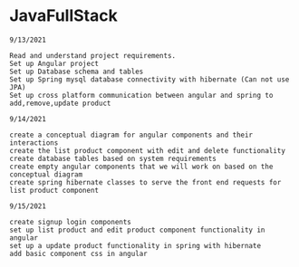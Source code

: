 # JavaFullStack

    9/13/2021
    
    Read and understand project requirements.
    Set up Angular project
    Set up Database schema and tables
    Set up Spring mysql database connectivity with hibernate (Can not use JPA)
    Set up cross platform communication between angular and spring to add,remove,update product
    
    9/14/2021
    
    create a conceptual diagram for angular components and their interactions
    create the list product component with edit and delete functionality
    create database tables based on system requirements
    create empty angular components that we will work on based on the conceptual diagram
    create spring hibernate classes to serve the front end requests for list product component
    
    9/15/2021
    
    create signup login components
    set up list product and edit product component functionality in angular
    set up a update product functionality in spring with hibernate
    add basic component css in angular
    

   
    

